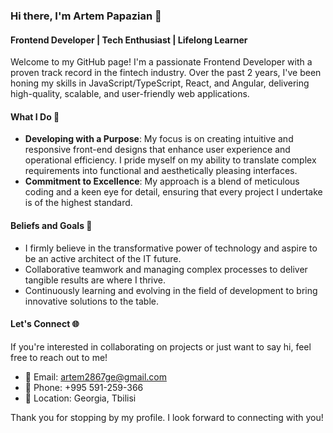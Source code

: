 ### Hi there, I'm Artem Papazian 👋

#### Frontend Developer | Tech Enthusiast | Lifelong Learner

Welcome to my GitHub page! I'm a passionate Frontend Developer with a proven track record in the fintech industry. Over the past 2 years, I've been honing my skills in JavaScript/TypeScript, React, and Angular, delivering high-quality, scalable, and user-friendly web applications.

#### What I Do 🚀

- **Developing with a Purpose**: My focus is on creating intuitive and responsive front-end designs that enhance user experience and operational efficiency. I pride myself on my ability to translate complex requirements into functional and aesthetically pleasing interfaces.
- **Commitment to Excellence**: My approach is a blend of meticulous coding and a keen eye for detail, ensuring that every project I undertake is of the highest standard.

#### Beliefs and Goals 🌟

- I firmly believe in the transformative power of technology and aspire to be an active architect of the IT future.
- Collaborative teamwork and managing complex processes to deliver tangible results are where I thrive.
- Continuously learning and evolving in the field of development to bring innovative solutions to the table.

#### Let's Connect 🌐

If you're interested in collaborating on projects or just want to say hi, feel free to reach out to me!

- 📧 Email: [artem2867ge@gmail.com](mailto:artem2867ge@gmail.com)
- 📱 Phone: +995 591-259-366
- 📍 Location: Georgia, Tbilisi

Thank you for stopping by my profile. I look forward to connecting with you!
